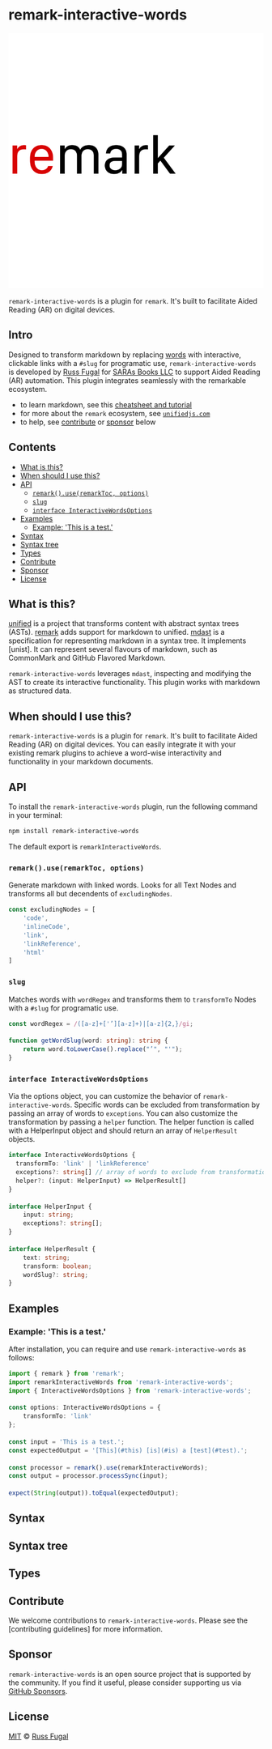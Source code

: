 # remark-interactive-words
  
![remark][logo]

`remark-interactive-words` is a plugin for `remark`. It's built to facilitate Aided Reading (AR) on digital devices.

## Intro

Designed to transform markdown by replacing [words](#slug) with interactive, clickable links with a `#slug` for programatic use, `remark-interactive-words` is developed by [Russ Fugal](https://sara.ai/about.html) for [SARAs Books LLC](https://sara.ai) to support Aided Reading (AR) automation. This plugin integrates seamlessly with the remarkable ecosystem.

* to learn markdown, see this [cheatsheet and tutorial][cheat]
* for more about the `remark` ecosystem, see [`unifiedjs.com`][site]
* to help, see [contribute] or [sponsor] below

## Contents

* [What is this?](#what-is-this)
* [When should I use this?](#when-should-i-use-this)
* [API](#api)
  * [`remark().use(remarkToc, options)`](#remarkuseremarktoc-options)
  * [`slug`](#slug)
  * [`interface InteractiveWordsOptions`](#interface-interactivewordsoptions)
* [Examples](#examples)
  * [Example: 'This is a test.'](#example-this-is-a-test)
* [Syntax](#syntax)
* [Syntax tree](#syntax-tree)
* [Types](#types)
* [Contribute](#contribute)
* [Sponsor](#sponsor)
* [License](#license)

## What is this?

[unified] is a project that transforms content with abstract syntax trees (ASTs). [remark] adds support for markdown to unified. [mdast] is a specification for representing markdown in a syntax tree. It implements [unist]. It can represent several flavours of markdown, such as CommonMark and GitHub Flavored Markdown.

`remark-interactive-words` leverages `mdast`, inspecting and modifying the AST to create its interactive functionality. This plugin works with markdown as structured data.

## When should I use this?

`remark-interactive-words` is a plugin for `remark`. It's built to facilitate Aided Reading (AR) on digital devices. You can easily integrate it with your existing remark plugins to achieve a word-wise interactivity and functionality in your markdown documents.

## API

To install the `remark-interactive-words` plugin, run the following command in your terminal:

```bash
npm install remark-interactive-words
```

The default export is `remarkInteractiveWords`.

### `remark().use(remarkToc, options)`

Generate markdown with linked words.
Looks for all Text Nodes and transforms all but decendents of `excludingNodes`.

```ts
const excludingNodes = [
    'code',
    'inlineCode',
    'link',
    'linkReference',
    'html'
]
```

### `slug`

Matches words with `wordRegex` and transforms them to `transformTo` Nodes with a `#slug` for programatic use.

```ts
const wordRegex = /([a-z]+['’][a-z]+)|[a-z]{2,}/gi;

function getWordSlug(word: string): string {
    return word.toLowerCase().replace("’", "'");
}
```

### `interface InteractiveWordsOptions`

Via the options object, you can customize the behavior of `remark-interactive-words`. Specific words can be excluded from transformation by passing an array of words to `exceptions`. You can also customize the transformation by passing a `helper` function. The helper function is called with a HelperInput object and should return an array of `HelperResult` objects.

```ts
interface InteractiveWordsOptions {
  transformTo: 'link' | 'linkReference'
  exceptions?: string[] // array of words to exclude from transformation
  helper?: (input: HelperInput) => HelperResult[]
}

interface HelperInput {
    input: string;
    exceptions?: string[];
}

interface HelperResult {
    text: string;
    transform: boolean;
    wordSlug?: string;
}
```

## Examples

### Example: 'This is a test.'

After installation, you can require and use `remark-interactive-words` as follows:

```ts
import { remark } from 'remark';
import remarkInteractiveWords from 'remark-interactive-words';
import { InteractiveWordsOptions } from 'remark-interactive-words';

const options: InteractiveWordsOptions = {
    transformTo: 'link'
};

const input = 'This is a test.';
const expectedOutput = '[This](#this) [is](#is) a [test](#test).';

const processor = remark().use(remarkInteractiveWords);
const output = processor.processSync(input);

expect(String(output)).toEqual(expectedOutput);
```

## Syntax

## Syntax tree

## Types

## Contribute

We welcome contributions to `remark-interactive-words`. Please see the [contributing guidelines] for more information.

## Sponsor

`remark-interactive-words` is an open source project that is supported by the community. If you find it useful, please consider supporting us via [GitHub Sponsors]().

## License

[MIT](license) © [Russ Fugal](https://sara.ai/about.html)

<!-- Definitions -->

[logo]: https://raw.githubusercontent.com/remarkjs/remark/1f338e72/logo.svg?sanitize=true

[site]: https://unifiedjs.com

[cheat]: https://commonmark.org/help/

[unified]: https://github.com/unifiedjs/unified

[remark]: https://github.com/remarkjs/remark

[mdast]: https://github.com/syntax-tree/mdast

[contribute]: #contribute

[sponsor]: #sponsor
